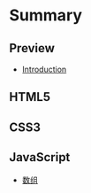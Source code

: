 # Summary

## Preview

* [Introduction](README.md)

## HTML5

## CSS3

## JavaScript

* [数组](javascript/shu-zu.md)

